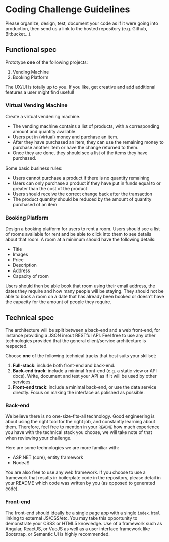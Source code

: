 Coding Challenge Guidelines
===========================

Please organize, design, test, document your code as if it were
going into production, then send us a link to the hosted repository (e.g.
Github, Bitbucket...).

Functional spec
---------------

Prototype **one** of the following projects:

1. Vending Machine
2. Booking Platform

The UX/UI is totally up to you. If you like, get creative and add additional
features a user might find useful!

### Virtual Vending Machine

Create a virtual vendening machine. 

* The vending machine contains a list of products, with a corresponding amount and quantity available.
* Users put in (virtual) money and purchase an item.
* After they have purchased an item, they can use the remaining money to purchase another item or have the change returned to them.
* Once they are done, they should see a list of the items they have purchased.

Some basic business rules:

* Users cannot purchase a product if there is no quantity remaining
* Users can only purchase a product if they have put in funds equal to or greater than the cost of the product
* Users should receive the correct change back after the transaction
* The product quantity should be reduced by the amount of quantity purchased of an item

### Booking Platform

Design a booking platform for users to rent a room. Users should see a list of rooms available
for rent and be able to click into them to see details about that room. A room at a minimum
should have the following details:

* Title
* Images
* Price
* Description
* Address
* Capacity of room

Users should then be able book that room using their email address, the dates they require and
how many people will be staying. They should not be able to book a room on a date that has
already been booked or doesn't have the capacity for the amount of people they require.


Technical spec
--------------

The architecture will be split between a back-end and a web front-end, for
instance providing a JSON in/out RESTful API. Feel free to use any other
technologies provided that the general client/service architecture is
respected.

Choose **one** of the following technical tracks that best suits your skillset:

1. **Full-stack**: include both front-end and back-end.
2. **Back-end track**: include a minimal front-end (e.g. a static view or API
   docs). Write, document and test your API as if it will be used by other
   services.
3. **Front-end track**: include a minimal back-end, or use the data service
   directly. Focus on making the interface as polished as possible.

### Back-end

We believe there is no one-size-fits-all technology. Good engineering is about
using the right tool for the right job, and constantly learning about them.
Therefore, feel free to mention in your `README` how much experience you have
with the technical stack you choose, we will take note of that when reviewing
your challenge.

Here are some technologies we are more familiar with:

* ASP.NET (core), entity framework
* NodeJS

You are also free to use any web framework. If you choose to use a framework
that results in boilerplate code in the repository, please detail in your
README which code was written by you (as opposed to generated code).

### Front-end

The front-end should ideally be a single page app with a single `index.html`
linking to external JS/CSS/etc. You may take this opportunity to demonstrate
your CSS3 or HTML5 knowledge. Use of a framework such as Angular, ReactJS, or VueJS
as well as a user interface framework like Bootstrap, or Semantic UI is highly recommended.
